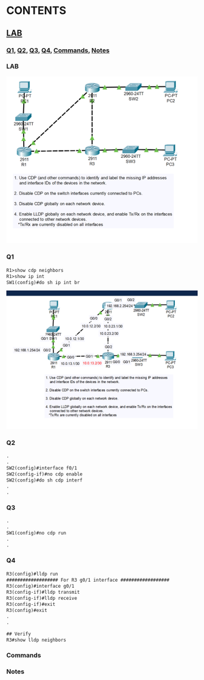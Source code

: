 # CONTENTS

## [LAB](#lab)
### [Q1](#q1), [Q2](#q2), [Q3](#q3), [Q4](#q4), [Commands](#commands), [Notes](#notes)

### <a name="lab"></a>LAB

<img src="../00-files/PacketTracer_zazmsa3iMg.png" alt="Resim" width="800">

### <a name="q1"></a>Q1

```
R1>show cdp neighbors
R1>show ip int
SW1(config)#do sh ip int br
```

<img src="../00-files/PacketTracer_8cuzEJCtnG.png" alt="Resim">

### <a name="q2"></a>Q2

```
.
.
SW2(config)#interface f0/1
SW2(config-if)#no cdp enable
SW2(config)#do sh cdp interf
.
. 
```

### <a name="q3"></a>Q3

```
.
.
SW1(config)#no cdp run
.
.
```

### <a name="q4"></a>Q4

```
R3(config)#lldp run 
################### For R3 g0/1 interface ##################
R3(config)#interface g0/1
R3(config-if)#lldp transmit 
R3(config-if)#lldp receive 
R3(config-if)#exit
R3(config)#exit
.
.
```

```
## Verify
R3#show lldp neighbors 
```

### <a name="commands"></a>Commands

### <a name="notes"></a>Notes